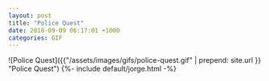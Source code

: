 ```yaml
---
layout: post
title: "Police Quest"
date: 2018-09-09 06:17:01 +1000
categories: GIF
---
```


![Police Quest]({{"/assets/images/gifs/police-quest.gif" | prepend: site.url }}
"Police Quest") {%- include default/jorge.html -%}
